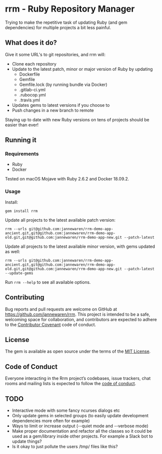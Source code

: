 # rrm - Ruby Repository Manager

Trying to make the repetitive task of updating Ruby (and gem dependencies) for multiple projects a bit less painful.

## What does it do?

Give it some URL's to git repositories, and rrm will:
* Clone each repository
* Update to the latest patch, minor or major version of Ruby by updating
  * Dockerfile
  * Gemfile
  * Gemfile.lock (by running bundle via Docker)
  * .gitlab-ci.yml
  * .rubocop.yml
  * .travis.yml
* Updates gems to latest versions if you choose to
* Push changes in a new branch to remote

Staying up to date with new Ruby versions on tens of projects should be easier than ever!

## Running it

### Requirements

* Ruby
* Docker

Tested on macOS Mojave with Ruby 2.6.2 and Docker 18.09.2.

### Usage

Install:
```
gem install rrm
```

Update all projects to the latest available patch version:
```
rrm --urls git@github.com:jannewaren/rrm-demo-app-ancient.git,git@github.com:jannewaren/rrm-demo-app-old.git,git@github.com:jannewaren/rrm-demo-app-new.git --patch-latest
```

Update all projects to the latest available minor version, with gems updated as well:
```
rrm --urls git@github.com:jannewaren/rrm-demo-app-ancient.git,git@github.com:jannewaren/rrm-demo-app-old.git,git@github.com:jannewaren/rrm-demo-app-new.git --patch-latest --update-gems
```

Run `rrm --help` to see all available options.

## Contributing

Bug reports and pull requests are welcome on GitHub at https://github.com/jannewaren/rrm. This project is intended to be a safe, welcoming space for collaboration, and contributors are expected to adhere to the [Contributor Covenant](http://contributor-covenant.org) code of conduct.

## License

The gem is available as open source under the terms of the [MIT License](https://opensource.org/licenses/MIT).

## Code of Conduct

Everyone interacting in the Rrm project’s codebases, issue trackers, chat rooms and mailing lists is expected to follow the [code of conduct](https://github.com/jannewaren/rrm/blob/master/CODE_OF_CONDUCT.md).

## TODO

* Interactive mode with some fancy ncurses dialogs etc
* Only update gems in selected groups (to easily update development dependencies more often for example)
* Ways to limit or increase output (--quiet mode and --verbose mode)
* Make proper documentation and refactor all the classes so it could be used as a gem/library inside other projects. For example a Slack bot to update things?
* Is it okay to just pollute the users /tmp/ files like this?
